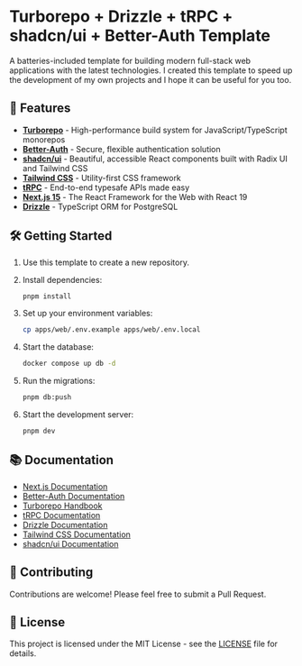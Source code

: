 # Turborepo + Drizzle + tRPC + shadcn/ui + Better-Auth Template

A batteries-included template for building modern full-stack web applications with the latest technologies. I created this template to speed up the development of my own projects and I hope it can be useful for you too.

## 🚀 Features

- **[Turborepo](https://turbo.build/)** - High-performance build system for JavaScript/TypeScript monorepos
- **[Better-Auth](https://better-auth.com/)** - Secure, flexible authentication solution
- **[shadcn/ui](https://ui.shadcn.com/)** - Beautiful, accessible React components built with Radix UI and Tailwind CSS
- **[Tailwind CSS](https://tailwindcss.com/)** - Utility-first CSS framework
- **[tRPC](https://trpc.io/)** - End-to-end typesafe APIs made easy
- **[Next.js 15](https://nextjs.org/)** - The React Framework for the Web with React 19
- **[Drizzle](https://orm.drizzle.team/)** - TypeScript ORM for PostgreSQL

## 🛠️ Getting Started

1. Use this template to create a new repository.

2. Install dependencies:

   ```bash
   pnpm install
   ```

3. Set up your environment variables:

   ```bash
   cp apps/web/.env.example apps/web/.env.local
   ```

4. Start the database:

   ```bash
   docker compose up db -d
   ```

5. Run the migrations:

   ```bash
   pnpm db:push
   ```

6. Start the development server:

   ```bash
   pnpm dev
   ```

## 📚 Documentation

- [Next.js Documentation](https://nextjs.org/docs)
- [Better-Auth Documentation](https://www.better-auth.com/docs/)
- [Turborepo Handbook](https://turbo.build/repo/docs)
- [tRPC Documentation](https://trpc.io/docs)
- [Drizzle Documentation](https://orm.drizzle.team/docs/overview)
- [Tailwind CSS Documentation](https://tailwindcss.com/docs)
- [shadcn/ui Documentation](https://ui.shadcn.com/docs)

## 🤝 Contributing

Contributions are welcome! Please feel free to submit a Pull Request.

## 📝 License

This project is licensed under the MIT License - see the [LICENSE](LICENSE) file for details.

